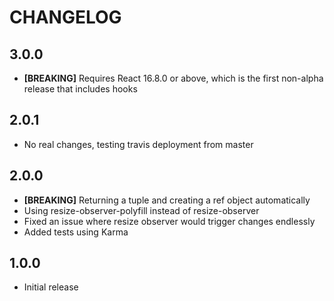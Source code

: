 # CHANGELOG

## 3.0.0

- **[BREAKING]** Requires React 16.8.0 or above, which is the first non-alpha release
  that includes hooks

## 2.0.1

- No real changes, testing travis deployment from master

## 2.0.0

- **[BREAKING]** Returning a tuple and creating a ref object automatically
- Using resize-observer-polyfill instead of resize-observer
- Fixed an issue where resize observer would trigger changes endlessly
- Added tests using Karma

## 1.0.0

- Initial release

